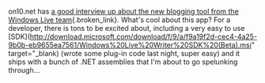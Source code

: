 on10.net has [a good interview up about the new blogging tool from the Windows Live team](http://on10.net/Blogs/TheShow/4891/){.broken_link}. What's cool about this app? For a developer, there is tons to be excited about, including a very easy to use [SDK](http://download.microsoft.com/download/f/9/a/f9a19f2d-cec4-4a25-9b0b-eb9655ea7561/Windows%20Live%20Writer%20SDK%20(Beta).msi" target="_blank) (wrote some plug-in code last night, super easy) and it ships with a bunch of .NET assemblies that I'm about to go spelunking through...